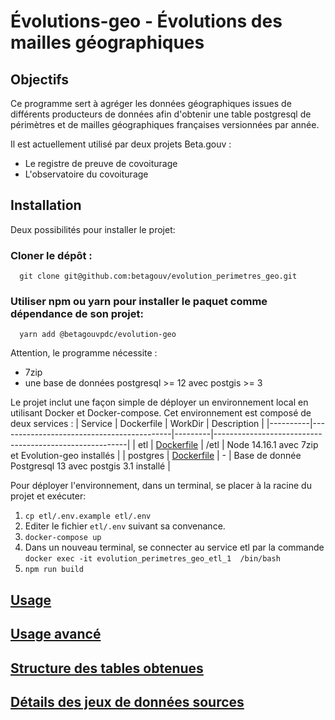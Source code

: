 # Évolutions-geo - Évolutions des mailles géographiques

## Objectifs

Ce programme sert à agréger les données géographiques issues de différents producteurs de données afin d'obtenir une table postgresql de périmètres et de mailles géographiques françaises versionnées par année.

Il est actuellement utilisé par deux projets Beta.gouv :
- Le registre de preuve de covoiturage
- L'observatoire du covoiturage

## Installation
Deux possibilités pour installer le projet:
### Cloner le dépôt : 
```shell
  git clone git@github.com:betagouv/evolution_perimetres_geo.git
```

### Utiliser npm ou yarn pour installer le paquet comme dépendance de son projet:
```shell
  yarn add @betagouvpdc/evolution-geo
```

Attention, le programme nécessite :
- 7zip
- une base de données postgresql >= 12 avec postgis >= 3

Le projet inclut une façon simple de déployer un environnement local en utilisant Docker et Docker-compose.
Cet environnement est composé de deux services :
| Service  | Dockerfile                                | WorkDir | Description                                            |
|----------|-------------------------------------------|---------|--------------------------------------------------------|
| etl      | [Dockerfile](/docker/etl/Dockerfile)      | /etl    | Node 14.16.1 avec 7zip et Evolution-geo installés      |
| postgres | [Dockerfile](/docker/postgres/Dockerfile) |    -    | Base de donnée Postgresql 13 avec postgis 3.1 installé |

Pour déployer l'environnement, dans un terminal, se placer à la racine du projet et exécuter:
1. `cp etl/.env.example etl/.env`
2. Editer le fichier `etl/.env` suivant sa convenance.
3. `docker-compose up`
4. Dans un nouveau terminal, se connecter au service etl par la commande `docker exec -it evolution_perimetres_geo_etl_1  /bin/bash`
5. `npm run build`


## [Usage](/docs/usage.md)
## [Usage avancé](/docs/advanced.md)
## [Structure des tables obtenues](/docs/datastructure.md)
## [Détails des jeux de données sources](/docs/datasets.md)